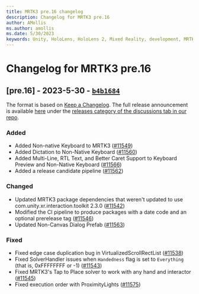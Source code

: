 ```yaml
---
title: MRTK3 pre.16 changelog
description: Changelog for MRTK3 pre.16
author: AMollis
ms.author: amollis
ms.date: 5/30/2023
keywords: Unity, HoloLens, HoloLens 2, Mixed Reality, development, MRTK, MRTK3, MRTK3 preview, MRTK3 public preview, changelog, MRTK3 changelog
---
```


# Changelog for MRTK3 pre.16

## [pre.16] - 2023-5-30 - [`b4b1684`](https://github.com/MixedRealityToolkit/MixedRealityToolkit-Unity/commit/b4b16846089de0fb5349e31bc26b8609e4bd5b04)

The format is based on [Keep a Changelog](https://keepachangelog.com/en/1.0.0/). The full release announcement is available [here](https://github.com/microsoft/MixedRealityToolkit-Unity/discussions/11586) under the [releases category of the discussions tab in our repo](https://github.com/microsoft/MixedRealityToolkit-Unity/discussions/categories/releases).

### Added

- Added Non-native Keyboard to MRTK3 ([#11549](https://github.com/microsoft/MixedRealityToolkit-Unity/pull/11549))
- Added Dictation to Non-Native Keyboard ([#11560](https://github.com/microsoft/MixedRealityToolkit-Unity/pull/11560))
- Added Multi-Line, RTL Text, and Better Caret Support to Keyboard Preview and Non-Native Keyboard ([#11566](https://github.com/microsoft/MixedRealityToolkit-Unity/pull/11566))
- Added a release candidate pipeline ([#11562](https://github.com/microsoft/MixedRealityToolkit-Unity/pull/11562))

### Changed

- Updated MRTK3 package dependencies that weren't updated to use com.unity.xr.interaction.toolkit 2.3.0 ([#11542](https://github.com/microsoft/MixedRealityToolkit-Unity/pull/11542))
- Modified the CI pipeline to produce packages with a date code and an optional prerelease tag ([#11546](https://github.com/microsoft/MixedRealityToolkit-Unity/pull/11546))
- Updated Non-Canvas Dialog Prefab ([#11563](https://github.com/microsoft/MixedRealityToolkit-Unity/pull/11563))

### Fixed

- Fixed edge case duplication bug in VirtualizedScrollRectList ([#11538](https://github.com/microsoft/MixedRealityToolkit-Unity/pull/11538))
- Fixed SolverHandler issues when `Handedness` flag is set to `Everything` (that is, 0xFFFFFFFF or -1) ([#11543](https://github.com/microsoft/MixedRealityToolkit-Unity/pull/11543))
- Fixed MRTK3's Tap to Place solver to work with any hand and interactor ([#11545](https://github.com/microsoft/MixedRealityToolkit-Unity/pull/11545))
- Fixed execution order with ProximityLights ([#11575](https://github.com/microsoft/MixedRealityToolkit-Unity/pull/11575))
